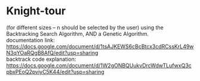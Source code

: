 # Knight-tour
(for different sizes – n should be selected by the user) using the Backtracking Search Algorithm, AND a Genetic Algorithm.                      
documentation link:                   
https://docs.google.com/document/d/1tsAJKEWS6cBcBtcx3cdRCssKrL49wN3qYOaRQgB8AfQ/edit?usp=sharing                             
backtrack code explanation:                             
https://docs.google.com/document/d/1W2gONBQUukvDrcWdwTLufwxQ3cpbxPEoQ2pviyC5K44/edit?usp=sharing
